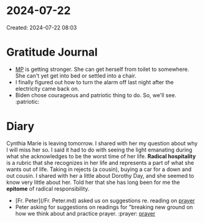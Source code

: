 # 2024-07-22
Created: 2024-07-22 08:03

# Gratitude Journal 

- [MP](/MP.md) is getting stronger. She can get herself from toilet to somewhere. She can't yet get into bed or settled into a chair. 
- I finally figured out how to turn the alarm off last night after the electricity came back on.
- Biden chose courageous and patriotic thing to do. So, we'll see. :patriotic:

# Diary 

 Cynthia Marie is leaving tomorrow. I shared with her my question about why I will miss her so. I said it had to do with seeing the light emanating during what she acknowledges to be the worst time of her life. **Radical hospitality** is a rubric that she recognizes in her life and represents a part of what she wants out of life. Taking in rejects (a cousin), buying a car for a down and out cousin. I shared with her a little about Dorothy Day, and she seemed to know very little about her. Told her that she has long been for me the **epitome** of radical responsibility.
- [Fr. Peter](/Fr. Peter.md) asked us on suggestions re. reading on [prayer](/prayer.md)
- Peter asking for suggestions on readings for "breaking new ground on how we think about and practice prayer. :prayer: [prayer](/prayer.md)
